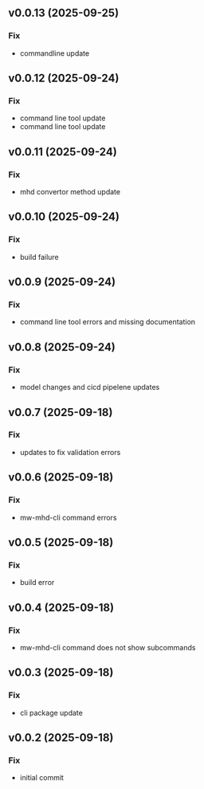 ## v0.0.13 (2025-09-25)

### Fix

- commandline update

## v0.0.12 (2025-09-24)

### Fix

- command line tool update
- command line tool update

## v0.0.11 (2025-09-24)

### Fix

- mhd convertor method update

## v0.0.10 (2025-09-24)

### Fix

- build failure

## v0.0.9 (2025-09-24)

### Fix

- command line tool errors and missing documentation

## v0.0.8 (2025-09-24)

### Fix

- model changes and cicd pipelene updates

## v0.0.7 (2025-09-18)

### Fix

- updates to fix validation errors

## v0.0.6 (2025-09-18)

### Fix

- mw-mhd-cli command errors

## v0.0.5 (2025-09-18)

### Fix

- build error

## v0.0.4 (2025-09-18)

### Fix

- mw-mhd-cli command does not show subcommands

## v0.0.3 (2025-09-18)

### Fix

- cli package update

## v0.0.2 (2025-09-18)

### Fix

- initial commit
